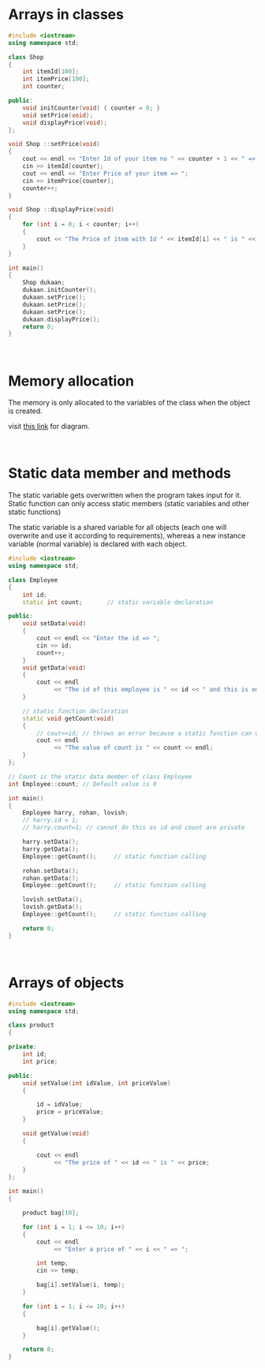 # Arrays in classes

```cpp
#include <iostream>
using namespace std;

class Shop
{
    int itemId[100];
    int itemPrice[100];
    int counter;

public:
    void initCounter(void) { counter = 0; }
    void setPrice(void);
    void displayPrice(void);
};

void Shop ::setPrice(void)
{
    cout << endl << "Enter Id of your item no " << counter + 1 << " => ";
    cin >> itemId[counter];
    cout << endl << "Enter Price of your item => ";
    cin >> itemPrice[counter];
    counter++;
}

void Shop ::displayPrice(void)
{
    for (int i = 0; i < counter; i++)
    {
        cout << "The Price of item with Id " << itemId[i] << " is " << itemPrice[i] << endl;
    }
}

int main()
{
    Shop dukaan;
    dukaan.initCounter();
    dukaan.setPrice();
    dukaan.setPrice();
    dukaan.setPrice();
    dukaan.displayPrice();
    return 0;
}

```

<br>

# Memory allocation

The memory is only allocated to the variables of the class when the object is created.

visit [this link](https://programmingknow.com/wp-content/uploads/2021/09/memory-allocation-for-objects-in-c-plus-plus.jpg) for diagram.

<br>

# Static data member and methods

The static variable gets overwritten when the program takes input for it. Static function can only access static members (static variables and other static functions)

The static variable is a shared variable for all objects (each one will overwrite and use it according to requirements), whereas a new instance variable (normal variable) is declared with each object.

```cpp
#include <iostream>
using namespace std;

class Employee
{
    int id;
    static int count;       // static variable declaration

public:
    void setData(void)
    {
        cout << endl << "Enter the id => ";
        cin >> id;
        count++;
    }
    void getData(void)
    {
        cout << endl
             << "The id of this employee is " << id << " and this is employee number " << count;
    }

    // static function declaration
    static void getCount(void)
    {
        // cout<<id; // throws an error because a static function can only access staic members
        cout << endl
             << "The value of count is " << count << endl;
    }
};

// Count is the static data member of class Employee
int Employee::count; // Default value is 0

int main()
{
    Employee harry, rohan, lovish;
    // harry.id = 1;
    // harry.count=1; // cannot do this as id and count are private

    harry.setData();
    harry.getData();
    Employee::getCount();     // static function calling 

    rohan.setData();
    rohan.getData();
    Employee::getCount();     // static function calling 

    lovish.setData();
    lovish.getData();
    Employee::getCount();     // static function calling 

    return 0;
}

```
<br>

# Arrays of objects

```cpp
#include <iostream>
using namespace std;

class product
{

private:
    int id;
    int price;

public:
    void setValue(int idValue, int priceValue)
    {

        id = idValue;
        price = priceValue;
    }

    void getValue(void)
    {

        cout << endl
             << "The price of " << id << " is " << price;
    }
};

int main()
{

    product bag[10];

    for (int i = 1; i <= 10; i++)
    {
        cout << endl
             << "Enter a price of " << i << " => ";

        int temp;
        cin >> temp;

        bag[i].setValue(i, temp);
    }

    for (int i = 1; i <= 10; i++)
    {

        bag[i].getValue();
    }

    return 0;
}
```